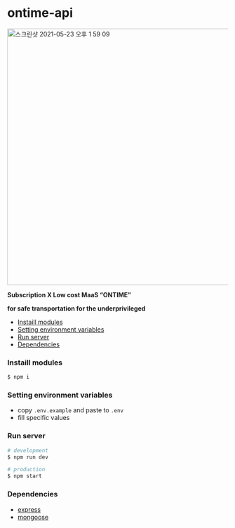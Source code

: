 # ontime-api

<img width="585" alt="스크린샷 2021-05-23 오후 1 59 09" src="https://user-images.githubusercontent.com/48206623/119249060-bfc6ca80-bbd0-11eb-8ba0-be39e349bdbf.png">


**Subscription X Low cost MaaS “ONTIME”**

**for safe transportation for the underprivileged**

- [Instaill modules](#instaill-modules)
- [Setting environment variables](#setting-environment-variables)
- [Run server](#run-server)
- [Dependencies](#dependencies)

### Instaill modules
```sh
$ npm i
```

### Setting environment variables
- copy `.env.example` and paste to `.env`
- fill specific values

### Run server
```sh
# development
$ npm run dev

# production
$ npm start
```

### Dependencies
- [express](https://github.com/expressjs/express)
- [mongoose](https://github.com/Automattic/mongoose)
